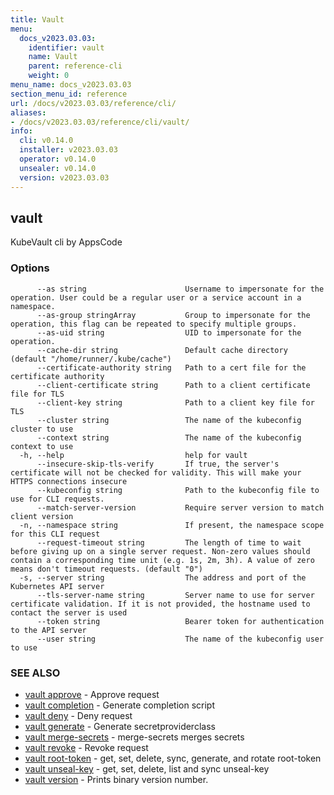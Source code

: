 ```yaml
---
title: Vault
menu:
  docs_v2023.03.03:
    identifier: vault
    name: Vault
    parent: reference-cli
    weight: 0
menu_name: docs_v2023.03.03
section_menu_id: reference
url: /docs/v2023.03.03/reference/cli/
aliases:
- /docs/v2023.03.03/reference/cli/vault/
info:
  cli: v0.14.0
  installer: v2023.03.03
  operator: v0.14.0
  unsealer: v0.14.0
  version: v2023.03.03
---
```


## vault

KubeVault cli by AppsCode

### Options

```
      --as string                      Username to impersonate for the operation. User could be a regular user or a service account in a namespace.
      --as-group stringArray           Group to impersonate for the operation, this flag can be repeated to specify multiple groups.
      --as-uid string                  UID to impersonate for the operation.
      --cache-dir string               Default cache directory (default "/home/runner/.kube/cache")
      --certificate-authority string   Path to a cert file for the certificate authority
      --client-certificate string      Path to a client certificate file for TLS
      --client-key string              Path to a client key file for TLS
      --cluster string                 The name of the kubeconfig cluster to use
      --context string                 The name of the kubeconfig context to use
  -h, --help                           help for vault
      --insecure-skip-tls-verify       If true, the server's certificate will not be checked for validity. This will make your HTTPS connections insecure
      --kubeconfig string              Path to the kubeconfig file to use for CLI requests.
      --match-server-version           Require server version to match client version
  -n, --namespace string               If present, the namespace scope for this CLI request
      --request-timeout string         The length of time to wait before giving up on a single server request. Non-zero values should contain a corresponding time unit (e.g. 1s, 2m, 3h). A value of zero means don't timeout requests. (default "0")
  -s, --server string                  The address and port of the Kubernetes API server
      --tls-server-name string         Server name to use for server certificate validation. If it is not provided, the hostname used to contact the server is used
      --token string                   Bearer token for authentication to the API server
      --user string                    The name of the kubeconfig user to use
```

### SEE ALSO

* [vault approve](/docs/v2023.03.03/reference/cli/vault_approve)	 - Approve request
* [vault completion](/docs/v2023.03.03/reference/cli/vault_completion)	 - Generate completion script
* [vault deny](/docs/v2023.03.03/reference/cli/vault_deny)	 - Deny request
* [vault generate](/docs/v2023.03.03/reference/cli/vault_generate)	 - Generate secretproviderclass
* [vault merge-secrets](/docs/v2023.03.03/reference/cli/vault_merge-secrets)	 - merge-secrets merges secrets
* [vault revoke](/docs/v2023.03.03/reference/cli/vault_revoke)	 - Revoke request
* [vault root-token](/docs/v2023.03.03/reference/cli/vault_root-token)	 - get, set, delete, sync, generate, and rotate root-token
* [vault unseal-key](/docs/v2023.03.03/reference/cli/vault_unseal-key)	 - get, set, delete, list and sync unseal-key
* [vault version](/docs/v2023.03.03/reference/cli/vault_version)	 - Prints binary version number.

